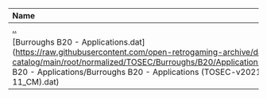 |Name|Size|
|:---|---:|
|[..](../index.html)|DIR|
|[Burroughs B20 - Applications.dat](https://raw.githubusercontent.com/open-retrogaming-archive/dat-catalog/main/root/normalized/TOSEC/Burroughs/B20/Applications/Burroughs B20 - Applications/Burroughs B20 - Applications (TOSEC-v2021-12-11_CM).dat)|1416|
